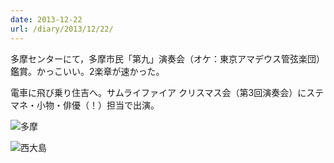 ```yaml
---
date: 2013-12-22
url: /diary/2013/12/22/
---
```


多摩センターにて，多摩市民「第九」演奏会（オケ：東京アマデウス管弦楽団）鑑賞。かっこいい。2楽章が速かった。

電車に飛び乗り住吉へ。サムライファイア クリスマス会（第3回演奏会）にステマネ・小物・俳優（！）担当で出演。

![多摩](http://instagram.com/p/iNlWejyLlw/media?size=l "多摩")

![西大島](http://instagram.com/p/iOdhgJSLm7/media?size=l "西大島")